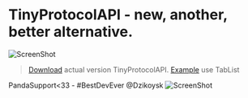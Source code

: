 # TinyProtocolAPI - new, another, better alternative.
![ScreenShot](http://i.imgur.com/Wr2ROvn.png)
>[Download](https://www.dropbox.com/s/b73onhy0b4e62if/TinyProtocolAPi.jar?dl=0) actual version TinyProtocolAPI.
>[Example](https://github.com/Zahusek/TinyProtocolAPI/blob/master/example/tab/Main.java) use TabList

PandaSupport<33 - #BestDevEver @Dzikoysk
![ScreenShot](http://i.imgur.com/dMwciEm.jpg)

